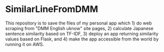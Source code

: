 # SimilarLineFromDMM
This repository is to save the files of my personal app which 1) do web scraping from "DMM English uknow" site pages, 2) calculate Japanese sentence similarity based on TF-IDF, 3) deploy an app returning similarity values based on Flask, and 4) make the app accessible from the world by running it on AWS.
